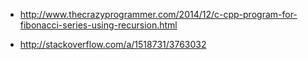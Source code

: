 
- http://www.thecrazyprogrammer.com/2014/12/c-cpp-program-for-fibonacci-series-using-recursion.html

- http://stackoverflow.com/a/1518731/3763032